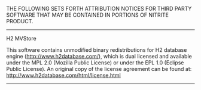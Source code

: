 THE FOLLOWING SETS FORTH ATTRIBUTION NOTICES FOR THIRD PARTY SOFTWARE 
THAT MAY BE CONTAINED IN PORTIONS OF NITRITE PRODUCT.

-----

H2 MVStore

This software contains unmodified binary redistributions for
H2 database engine (http://www.h2database.com/),
which is dual licensed and available under the MPL 2.0
(Mozilla Public License) or under the EPL 1.0 (Eclipse Public License).
An original copy of the license agreement can be found at:
http://www.h2database.com/html/license.html

------

